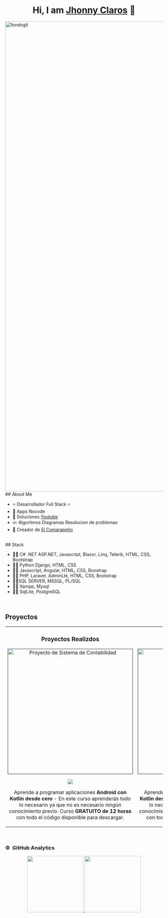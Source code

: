 <div align="center">
  <h1 align="center">Hi, I am <a href="">Jhonny Claros</a> 👋</h1>
</div>
<img src="https://i.ibb.co/S786g7F/fondogit.png" alt="fondogit" border="0" width="1500px"/>
<br>
## About Me

- ⭐ Desarrollador Full Stack ⭐
- 📲 Apps Nocode
- 🎥 Soluciones [Youtube](https://www.youtube.com/@IA-INTERNET-2023?sub_confirmation=1)
- ✏️ Algoritmos Diagramas Resolucion de problemas
- 📗 Creador de [El Comarapeño](https://academia-kaled.web.app/)
<br>
## Stack

- 🧑‍💻 C# .NET ASP.NET, Javascript, Blazor, Linq, Telerik, HTML, CSS, Bootstrap
- 👨‍💻 Python Django, HTML, CSS 
- 🧑‍💻 Javascript, Angular, HTML, CSS, Boostrap
- 👨‍💻 PHP, Laravel, AdminLte, HTML, CSS, Bootstrap 
- 👨‍💻SQL SERVER, MSSQL, PL/SQL 
- 👨‍💻 Xampp, Mysql
- 👨‍💻 SqlLite, PostgreSQL

<br>

## Proyectos


<table>
  <tr>
    <td width="40%">
      <h3 align="center">Proyectos Realizdos </h3>
      <div align="center">
        <a href="" https://github.com/Programming-V22/Sistema_Contabilidad" target="_blank">
          <img src="https://i.ibb.co/jr06BWS/sistema-contabilidad.png" width="400"
            alt="Proyecto de Sistema de Contabilidad">
        </a>
        <p>
          <a href="https://github.com/Programming-V22/Sistema_Contabilidad" target="_blank">
            <img src="https://img.shields.io/badge/CÓDIGO-ff9?style=for-the-badge&logo=github&logoColor=black">
          </a>
        </p>
        <p>Aprende a programar aplicaciones <strong>Android con Kotlin desde cero</strong> - En este curso aprenderás
          todo lo necesario ya que no es necesario ningún conocimiento previo. Curso <strong>GRATUITO de 12
            horas</strong> con todo el código disponible para descargar.</p>
      </div>
    </td>
    <td width="40%">
      <h3 align="center">Proyectos Realizdos </h3>
      <div align="center">
        <a href="" https://github.com/Programming-V22/Capital-Inmobiliaria" target="_blank">
          <img src="https://i.ibb.co/jr06BWS/sistema-contabilidad.png" width="400" alt="Sistema de Contabilidad">
        </a>
        <p>
          <a href="https://github.com/ClarosRJ/Authentication-JWTBearer" target="_blank">
            <img src="https://img.shields.io/badge/CÓDIGO-ff9?style=for-the-badge&logo=github&logoColor=black">
          </a>
        </p>
        <p>Aprende a programar aplicaciones <strong>Android con Kotlin desde cero</strong> - En este curso aprenderás
          todo lo necesario ya que no es necesario ningún conocimiento previo. Curso <strong>GRATUITO de 12
            horas</strong> con todo el código disponible para descargar.</p>
      </div>
    </td>
  </tr>
</table>
<br>

### ⚙️ &nbsp;GitHub Analytics

<p align="center">
  <a href="https://github.com/ArisGuimera">
    <img height="180em"
      src="https://github-readme-stats-eight-theta.vercel.app/api?username=ArisGuimera&show_icons=true&theme=algolia&include_all_commits=true&count_private=true" />
    <img height="180em"
      src="https://github-readme-stats-eight-theta.vercel.app/api/top-langs/?username=ArisGuimera&layout=compact&langs_count=8&theme=algolia" />
  </a>
</p>
